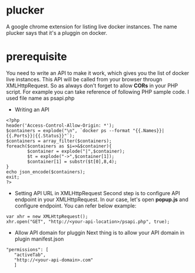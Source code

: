 # plucker
A google chrome extension for listing live docker instances. The name plucker says that it's a pluggin on docker.


# prerequisite
You need to write an API to make it work, which gives you the list of docker live instances. This API will be called from your browser througn XMLHttpRequest. So as always don't forget to allow **CORs** in your PHP script.
For example you can take reference of following PHP sample code. I used file name as psapi.php

- Writing an API
```
<?php
header('Access-Control-Allow-Origin: *');
$containers = explode("\n", `docker ps --format "{{.Names}}|{{.Ports}}|{{.Status}}"`);
$containers = array_filter($containers);
foreach($containers as $i=>&$container){
        $container = explode("|",$container);
        $t = explode("->",$container[1]);
        $container[1] = substr($t[0],8,4);
}
echo json_encode($containers);
exit;
?>
```

- Setting API URL in XMLHttpRequest
Second step is to configure API endpoint in your XMLHttpRequest. In our case, let's open **popup.js** and configure endpoint. You can refer below example:

```
var xhr = new XMLHttpRequest();
xhr.open("GET", "http://<your-api-location>/psapi.php", true);
```

- Allow API domain for pluggin
Next thing is to allow your API domain in plugin manifest.json
```
"permissions": [
   "activeTab",
   "http://<your-api-domain>.com"
   ]
```

